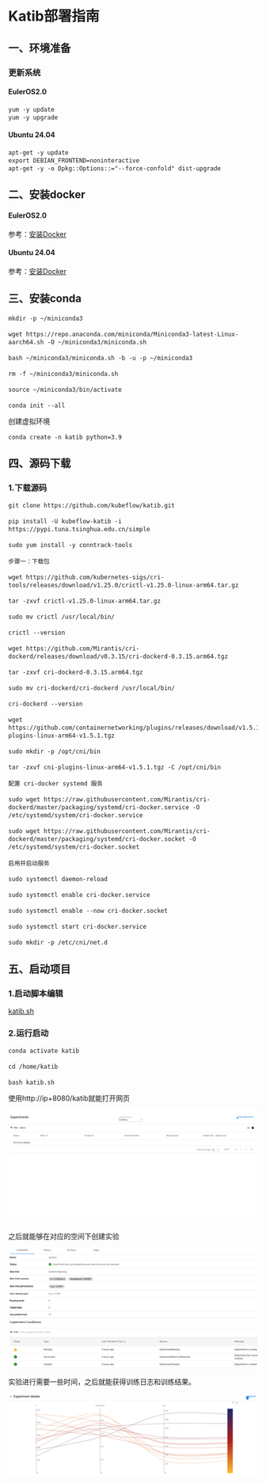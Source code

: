 # Katib部署指南

## ‌一、环境准备



### 更新系统



#### EulerOS2.0



```
yum -y update  
yum -y upgrade
```



#### Ubuntu 24.04



```
apt-get -y update
export DEBIAN_FRONTEND=noninteractive
apt-get -y -o Dpkg::Options::="--force-confold" dist-upgrade
```



## 二、安装docker



#### EulerOS2.0



参考：[安装Docker](https://support.huaweicloud.com/bestpractice-hce/hce_bp_0002.html)

#### Ubuntu 24.04



参考：[安装Docker](https://www.runoob.com/docker/ubuntu-docker-install.html)

## **三、安装conda**



```
mkdir -p ~/miniconda3

wget https://repo.anaconda.com/miniconda/Miniconda3-latest-Linux-aarch64.sh -O ~/miniconda3/miniconda.sh

bash ~/miniconda3/miniconda.sh -b -u -p ~/miniconda3

rm -f ~/miniconda3/miniconda.sh

source ~/miniconda3/bin/activate

conda init --all
```



创建虚拟环境

```
conda create -n katib python=3.9
```



## **四、源码下载**

### **1.下载源码**

```
git clone https://github.com/kubeflow/katib.git

pip install -U kubeflow-katib -i https://pypi.tuna.tsinghua.edu.cn/simple

sudo yum install -y conntrack-tools

步骤一：下载包

wget https://github.com/kubernetes-sigs/cri-tools/releases/download/v1.25.0/crictl-v1.25.0-linux-arm64.tar.gz

tar -zxvf crictl-v1.25.0-linux-arm64.tar.gz

sudo mv crictl /usr/local/bin/

crictl --version

wget https://github.com/Mirantis/cri-dockerd/releases/download/v0.3.15/cri-dockerd-0.3.15.arm64.tgz

tar -zxvf cri-dockerd-0.3.15.arm64.tgz

sudo mv cri-dockerd/cri-dockerd /usr/local/bin/

cri-dockerd --version

wget https://github.com/containernetworking/plugins/releases/download/v1.5.1/cni-plugins-linux-arm64-v1.5.1.tgz

sudo mkdir -p /opt/cni/bin

tar -zxvf cni-plugins-linux-arm64-v1.5.1.tgz -C /opt/cni/bin

配置 cri-docker systemd 服务

sudo wget https://raw.githubusercontent.com/Mirantis/cri-dockerd/master/packaging/systemd/cri-docker.service -O /etc/systemd/system/cri-docker.service

sudo wget https://raw.githubusercontent.com/Mirantis/cri-dockerd/master/packaging/systemd/cri-docker.socket -O /etc/systemd/system/cri-docker.socket

启用并启动服务

sudo systemctl daemon-reload

sudo systemctl enable cri-docker.service

sudo systemctl enable --now cri-docker.socket

sudo systemctl start cri-docker.service

sudo mkdir -p /etc/cni/net.d
```

 

## 五、启动项目

### 1.启动脚本编辑

[katib.sh](../scripts/katib.sh)

### 2.运行启动

```
conda activate katib

cd /home/katib

bash katib.sh
```

使用http://ip+8080/katib就能打开网页

![img](images/img_1.png)


之后就能够在对应的空间下创建实验

![img](images/img_2.png) 

实验进行需要一些时间，之后就能获得训练日志和训练结果。

![img](images/img_3.png) 

 
